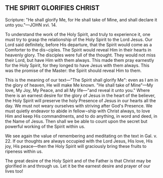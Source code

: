 ## THE SPIRIT GLORIFIES CHRIST ##

Scripture: "He shall glorify Me, for He shall take of Mine, and shall declare it unto you."—JOHN xvi. 14.



To understand the work of the Holy Spirit, and truly to experience it, one must try to grasp the relationship of the Holy Spirit to the Lord Jesus. Our Lord said definitely, before His departure, that the Spirit would come as a Comforter to the dis¬ciples. The Spirit would reveal Him in their hearts in heavenly glory. The disciples were full of the thought. They would not miss their Lord, but have Him with them always. This made them pray earnestly for the Holy Spirit, for they longed to have Jesus with them always. This was the promise of the Master: the Spirit should reveal Him to them.



This is the meaning of our text—"The Spirit shall glorify Me": even as I am in the glory of heaven, He will make Me known. "He shall take of Mine"—My love, My Joy, My Peace, and all My life—"and reveal it unto you." Where there is an earnest desire for the glory of Jesus in the heart of the believer, the Holy Spirit will preserve the holy Presence of Jesus in our hearts all the day. We must not weary ourselves with striving after God's Presence. We must quietly endeavor to abide in fellow¬ship with Christ always, to love Him and keep His commandments, and to do anything, in word and deed, in the Name of Jesus. Then shall we be able to count upon the secret but powerful working of the Spirit within us.



We see again the value of remembering and meditating on the text in Gal. v. 22. If our thoughts are always occupied with the Lord Jesus, His love, His joy, His peace—then the Holy Spirit will graciously bring these fruits to ripeness within us.



The great desire of the Holy Spirit and of the Father is that Christ may be glorified in and through us. Let it be the earnest desire and prayer of our lives too!

